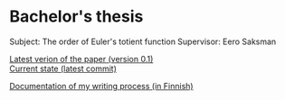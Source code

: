 # Bachelor's thesis

Subject: The order of Euler's totient function
Supervisor: Eero Saksman

[Latest verion of the paper (version 0.1)](https://github.com/ellikiiski/Bachelors-thesis-2021-MAT/blob/master/Versiohistoria/version-0.1.pdf)  
[Current state (latest commit)](https://github.com/ellikiiski/Bachelors-thesis-2021-MAT/blob/master/Kehitys/kandi.pdf)

[Documentation of my writing process (in Finnish)](https://github.com/ellikiiski/Bachelors-thesis-2021-MAT/blob/master/Dokumentointi.md)


